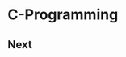<!--
author:   Your Name

email:    your@mail.org

version:  0.0.1

language: en

narrator: US English Female

comment:  Try to write a short comment about
          your course, multiline is also okay.

script:   https://vfsync.org/term.js
          https://vfsync.org/jslinux.js
          https://vfsync.org/x86emu.js

link:     https://vfsync.org/style.css
-->

# C-Programming

<span id="term_wrap" style="display:none" class="persistent">
    <div id="term_container">
    </div>
    <div>
      <textarea id="term_paste" cols="10" rows="1" autocorrect="off">Paste Here</textarea>
      <label>
       <img title="Upload files" src="images/upload-icon.png"><input type="file" id="files" multiple onchange="on_update_files(this.files)">
      </label>
    </div>
</span>

## Next



<span id="term_wrap" style="display:none" class="persistent">
    <div id="term_container">
    </div>
    <div>
      <textarea id="term_paste" cols="10" rows="1" autocorrect="off">Paste Here</textarea>
      <label>
       <img title="Upload files" src="images/upload-icon.png"><input type="file" id="files" multiple onchange="on_update_files(this.files)">
      </label>
    </div>
</span>
